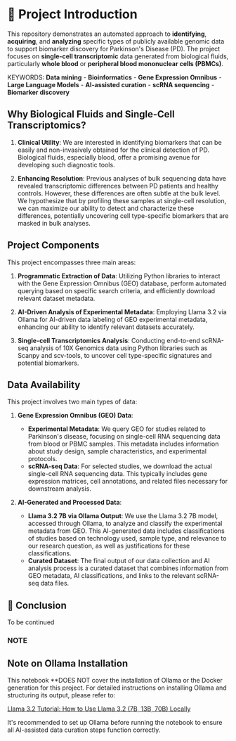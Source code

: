 # 🧬 Project Introduction

This repository demonstrates an automated approach to **identifying**, **acquiring**, and **analyzing** specific types of publicly available genomic data to support biomarker discovery for Parkinson's Disease (PD). The project focuses on **single-cell transcriptomic** data generated from biological fluids, particularly **whole blood** or **peripheral blood mononuclear cells (PBMCs)**.

KEYWORDS: **Data mining** - **Bioinformatics** - **Gene Expression Omnibus** - **Large Language Models** - **AI-assisted curation** - **scRNA sequencing** - **Biomarker discovery**

## Why Biological Fluids and Single-Cell Transcriptomics?

1. **Clinical Utility**: We are interested in identifying biomarkers that can be easily and non-invasively obtained for the clinical detection of PD. Biological fluids, especially blood, offer a promising avenue for developing such diagnostic tools.

2. **Enhancing Resolution**: Previous analyses of bulk sequencing data have revealed transcriptomic differences between PD patients and healthy controls. However, these differences are often subtle at the bulk level. We hypothesize that by profiling these samples at single-cell resolution, we can maximize our ability to detect and characterize these differences, potentially uncovering cell type-specific biomarkers that are masked in bulk analyses.

## Project Components

This project encompasses three main areas:

1. **Programmatic Extraction of Data**: Utilizing Python libraries to interact with the Gene Expression Omnibus (GEO) database, perform automated querying based on specific search criteria, and efficiently download relevant dataset metadata.

2. **AI-Driven Analysis of Experimental Metadata**: Employing Llama 3.2 via Ollama for AI-driven data labeling of GEO experimental metadata, enhancing our ability to identify relevant datasets accurately.

3. **Single-cell Transcriptomics Analysis**: Conducting end-to-end scRNA-seq analysis of 10X Genomics data using Python libraries such as Scanpy and scv-tools, to uncover cell type-specific signatures and potential biomarkers.

## Data Availability

This project involves two main types of data:

1. **Gene Expression Omnibus (GEO) Data**:
   - **Experimental Metadata**: We query GEO for studies related to Parkinson's disease, focusing on single-cell RNA sequencing data from blood or PBMC samples. This metadata includes information about study design, sample characteristics, and experimental protocols.
   - **scRNA-seq Data**: For selected studies, we download the actual single-cell RNA sequencing data. This typically includes gene expression matrices, cell annotations, and related files necessary for downstream analysis.

2. **AI-Generated and Processed Data**:
   - **Llama 3.2 7B via Ollama Output**: We use the Llama 3.2 7B model, accessed through Ollama, to analyze and classify the experimental metadata from GEO. This AI-generated data includes classifications of studies based on technology used, sample type, and relevance to our research question, as well as justifications for these classifications.
   - **Curated Dataset**: The final output of our data collection and AI analysis process is a curated dataset that combines information from GEO metadata, AI classifications, and links to the relevant scRNA-seq data files.


## 🧫 Conclusion

To be continued

### NOTE

## Note on Ollama Installation

This notebook **DOES NOT cover the installation of Ollama or the Docker generation for this project. For detailed instructions on installing Ollama and structuring its output, please refer to:

[Llama 3.2 Tutorial: How to Use Llama 3.2 (7B, 13B, 70B) Locally](https://www.mlexpert.io/blog/llama-3-2)

It's recommended to set up Ollama before running the notebook to ensure all AI-assisted data curation steps function correctly.
